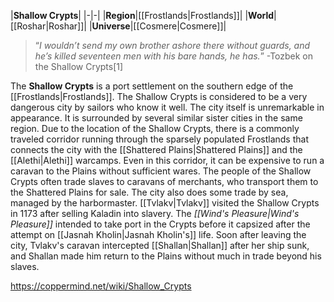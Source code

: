 |**Shallow Crypts**|
|-|-|
|**Region**|[[Frostlands\|Frostlands]]|
|**World**|[[Roshar\|Roshar]]|
|**Universe**|[[Cosmere\|Cosmere]]|

>“*I wouldn’t send my own brother ashore there without guards, and he’s killed seventeen men with his bare hands, he has.*”
\-Tozbek on the Shallow Crypts[1]


The **Shallow Crypts** is a port settlement on the southern edge of the [[Frostlands\|Frostlands]].
The Shallow Crypts is considered to be a very dangerous city by sailors who know it well. The city itself is unremarkable in appearance. It is surrounded by several similar sister cities in the same region. Due to the location of the Shallow Crypts, there is a commonly traveled corridor running through the sparsely populated Frostlands that connects the city with the [[Shattered Plains\|Shattered Plains]] and the [[Alethi\|Alethi]] warcamps. Even in this corridor, it can be expensive to run a caravan to the Plains without sufficient wares. The people of the Shallow Crypts often trade slaves to caravans of merchants, who transport them to the Shattered Plains for sale. The city also does some trade by sea, managed by the harbormaster.
[[Tvlakv\|Tvlakv]] visited the Shallow Crypts in 1173 after selling Kaladin into slavery. The *[[Wind's Pleasure\|Wind's Pleasure]]* intended to take port in the Crypts before it capsized after the attempt on [[Jasnah Kholin\|Jasnah Kholin's]] life. Soon after leaving the city, Tvlakv's caravan intercepted [[Shallan\|Shallan]] after her ship sunk, and Shallan made him return to the Plains without much in trade beyond his slaves.



https://coppermind.net/wiki/Shallow_Crypts